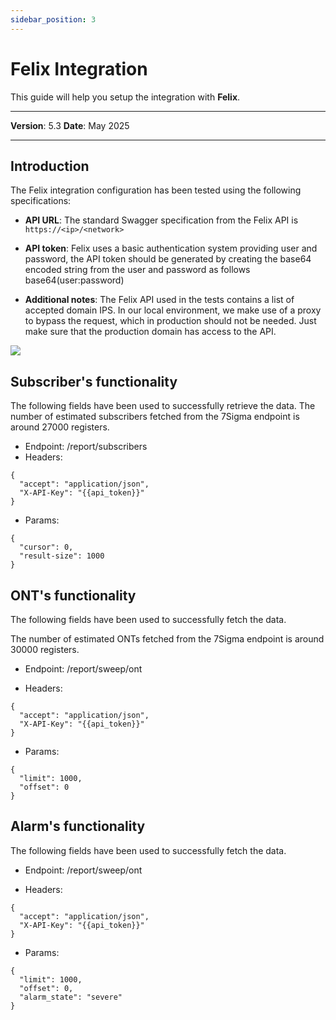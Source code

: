 ```yaml
---
sidebar_position: 3
---
```

# Felix Integration

This guide will help you setup the integration with **Felix**.

------------

**Version**: 5.3
**Date**: May 2025

------------
## **Introduction**

The Felix integration configuration has been tested using the following specifications:

* **API URL**: The standard Swagger specification from the Felix API is `https://<ip>/<network>`

* **API token**: Felix uses a basic authentication system providing user and password, the API token should be generated by creating the base64 encoded string from the user and password as follows base64(user:password)

* **Additional notes**: The Felix API used in the tests contains a list of accepted domain IPS. In our local environment, we make use of a proxy to bypass the request, which in production should not be needed. Just make sure that the production domain has access to the API.

![](/img/Third-party-integrations/Felix01.png)

## Subscriber's functionality

The following fields have been used to successfully retrieve the data. The number of estimated subscribers fetched from the 7Sigma endpoint is around 27000 registers.

* Endpoint: /report/subscribers
* Headers: 

```
{
  "accept": "application/json",
  "X-API-Key": "{{api_token}}"
}
```

* Params:

```
{
  "cursor": 0,
  "result-size": 1000
}
```

## ONT's functionality

The following fields have been used to successfully fetch the data.

The number of estimated ONTs fetched from the 7Sigma endpoint is around 30000 registers.

* Endpoint: /report/sweep/ont

* Headers: 

```
{
  "accept": "application/json",
  "X-API-Key": "{{api_token}}"
}
```

* Params:

```
{
  "limit": 1000,
  "offset": 0
}
```


## Alarm's functionality

The following fields have been used to successfully fetch the data.

* Endpoint: /report/sweep/ont

* Headers: 

```
{
  "accept": "application/json",
  "X-API-Key": "{{api_token}}"
}
```

* Params:

```
{
  "limit": 1000,
  "offset": 0,
  "alarm_state": "severe"
}
```


